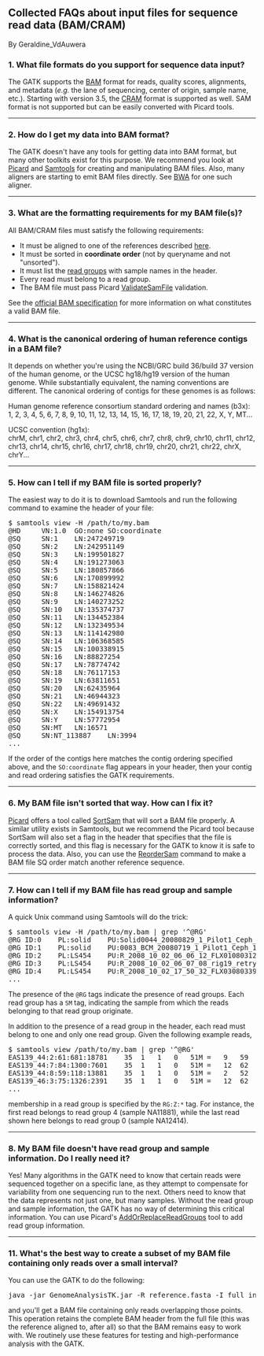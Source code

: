 ## Collected FAQs about input files for sequence read data (BAM/CRAM)

By Geraldine_VdAuwera

<h3>1. What file formats do you support for sequence data input?</h3>

<p>The GATK supports the <a rel="nofollow" href="http://samtools.github.io/hts-specs/">BAM</a> format for reads, quality scores, alignments, and metadata (<em>e.g.</em> the lane of sequencing, center of origin, sample name, etc.). Starting with version 3.5, the <a rel="nofollow" href="http://samtools.github.io/hts-specs/">CRAM</a> format is supported as well. SAM format is not supported but can be easily converted with Picard tools.</p>

<hr></hr><h3>2. How do I get my data into BAM format?</h3>

<p>The GATK doesn't have any tools for getting data into BAM format, but many other toolkits exist for this purpose. We recommend you look at <a rel="nofollow" href="http://broadinstitute.github.io/picard/">Picard</a> and <a rel="nofollow" href="http://samtools.sourceforge.net/">Samtools</a> for creating and manipulating BAM files. Also, many aligners are starting to emit BAM files directly. See <a rel="nofollow" href="http://bio-bwa.sourceforge.net/bwa.shtml">BWA</a> for one such aligner.</p>

<hr></hr><h3>3. What are the formatting requirements for my BAM file(s)?</h3>

<p>All BAM/CRAM files must satisfy the following requirements:</p>

<ul><li>It must be aligned to one of the references described <a rel="nofollow" href="http://www.broadinstitute.org/gatk/guide/article?id=1204">here</a>.</li>
<li>It must be sorted in <strong>coordinate order</strong> (not by queryname and not "unsorted").</li>
<li>It must list the <a rel="nofollow" href="http://www.broadinstitute.org/gatk/guide/article?id=6472">read groups</a> with sample names in the header.</li>
<li>Every read must belong to a read group.</li>
<li>The BAM file must pass Picard <a rel="nofollow" href="https://broadinstitute.github.io/picard/command-line-overview.html#ValidateSamFile">ValidateSamFile</a> validation.</li>
</ul><p>See the <a rel="nofollow" href="http://samtools.github.io/hts-specs/">official BAM specification</a> for more information on what constitutes a valid BAM file.</p>

<hr></hr><h3>4. What is the canonical ordering of human reference contigs in a BAM file?</h3>

<p>It depends on whether you're using the NCBI/GRC build 36/build 37 version of the human genome, or the UCSC hg18/hg19 version of the human genome.  While substantially equivalent, the naming conventions are different.  The canonical ordering of contigs for these genomes is as follows:</p>

<p>Human genome reference consortium standard ordering and names (b3x):<br>
1, 2, 3, 4, 5, 6, 7, 8, 9, 10, 11, 12, 13, 14, 15, 16, 17, 18, 19, 20, 21, 22, X, Y, MT...</p>

<p>UCSC convention (hg1x):<br>
chrM, chr1, chr2, chr3, chr4, chr5, chr6, chr7, chr8, chr9, chr10, chr11, chr12, chr13, chr14, chr15, chr16, chr17, chr18, chr19, chr20, chr21, chr22, chrX, chrY...</p>

<hr></hr><h3>5. How can I tell if my BAM file is sorted properly?</h3>

<p>The easiest way to do it is to download Samtools and run the following command to examine the header of your file:</p>

<pre class="code codeBlock" spellcheck="false">$ samtools view -H /path/to/my.bam
@HD     VN:1.0  GO:none SO:coordinate
@SQ     SN:1    LN:247249719
@SQ     SN:2    LN:242951149
@SQ     SN:3    LN:199501827
@SQ     SN:4    LN:191273063
@SQ     SN:5    LN:180857866
@SQ     SN:6    LN:170899992
@SQ     SN:7    LN:158821424
@SQ     SN:8    LN:146274826
@SQ     SN:9    LN:140273252
@SQ     SN:10   LN:135374737
@SQ     SN:11   LN:134452384
@SQ     SN:12   LN:132349534
@SQ     SN:13   LN:114142980
@SQ     SN:14   LN:106368585
@SQ     SN:15   LN:100338915
@SQ     SN:16   LN:88827254
@SQ     SN:17   LN:78774742
@SQ     SN:18   LN:76117153
@SQ     SN:19   LN:63811651
@SQ     SN:20   LN:62435964
@SQ     SN:21   LN:46944323
@SQ     SN:22   LN:49691432
@SQ     SN:X    LN:154913754
@SQ     SN:Y    LN:57772954
@SQ     SN:MT   LN:16571
@SQ     SN:NT_113887    LN:3994
...
</pre>

<p>If the order of the contigs here matches the contig ordering specified above, and the <code class="code codeInline" spellcheck="false">SO:coordinate</code> flag appears in your header, then your contig and read ordering satisfies the GATK requirements.</p>

<hr></hr><h3>6. My BAM file isn't sorted that way.  How can I fix it?</h3>

<p><a rel="nofollow" href="http://picard.sourceforge.net/">Picard</a> offers a tool called <a rel="nofollow" href="http://picard.sourceforge.net/command-line-overview.shtml#SortSam">SortSam</a>  that will sort a BAM file properly. A similar utility exists in Samtools, but we recommend the Picard tool because SortSam will also set a flag in the header that specifies that the file is correctly sorted, and this flag is necessary for the GATK to know it is safe to process the data.  Also, you can use the <a rel="nofollow" href="http://picard.sourceforge.net/command-line-overview.shtml">ReorderSam</a> command to make a BAM file SQ order match another reference sequence.</p>

<hr></hr><h3>7. How can I tell if my BAM file has read group and sample information?</h3>

<p>A quick Unix command using Samtools will do the trick:</p>

<pre class="code codeBlock" spellcheck="false">$ samtools view -H /path/to/my.bam | grep '^@RG'
@RG ID:0    PL:solid    PU:Solid0044_20080829_1_Pilot1_Ceph_12414_B_lib_1_2Kb_MP_Pilot1_Ceph_12414_B_lib_1_2Kb_MP   LB:Lib1 PI:2750 DT:2008-08-28T20:00:00-0400 SM:NA12414  CN:bcm
@RG ID:1    PL:solid    PU:0083_BCM_20080719_1_Pilot1_Ceph_12414_B_lib_1_2Kb_MP_Pilot1_Ceph_12414_B_lib_1_2Kb_MP    LB:Lib1 PI:2750 DT:2008-07-18T20:00:00-0400 SM:NA12414  CN:bcm
@RG ID:2    PL:LS454    PU:R_2008_10_02_06_06_12_FLX01080312_retry  LB:HL#01_NA11881    PI:0    SM:NA11881  CN:454MSC
@RG ID:3    PL:LS454    PU:R_2008_10_02_06_07_08_rig19_retry    LB:HL#01_NA11881    PI:0    SM:NA11881  CN:454MSC
@RG ID:4    PL:LS454    PU:R_2008_10_02_17_50_32_FLX03080339_retry  LB:HL#01_NA11881    PI:0    SM:NA11881  CN:454MSC
...
</pre>

<p>The presence of the <code class="code codeInline" spellcheck="false">@RG</code> tags indicate the presence of read groups.  Each read group has a <code class="code codeInline" spellcheck="false">SM</code> tag, indicating the sample from which the reads belonging to that read group originate.</p>

<p>In addition to the presence of a read group in the header, each read must belong to one and only one read group.  Given the following example reads,</p>

<pre class="code codeBlock" spellcheck="false">$ samtools view /path/to/my.bam | grep '^@RG'
EAS139_44:2:61:681:18781    35  1   1   0   51M =   9   59  TAACCCTAACCCTAACCCTAACCCTAACCCTAACCCTAACCCTAACCCTAA B&lt;&gt;;==?=?&lt;==?=?=&gt;&gt;?&gt;&gt;&lt;=&lt;?=?8&lt;=?&gt;?&lt;:=?&gt;?&lt;==?=&gt;:;&lt;?:= RG:Z:4  MF:i:18 Aq:i:0  NM:i:0  UQ:i:0  H0:i:85 H1:i:31
EAS139_44:7:84:1300:7601    35  1   1   0   51M =   12  62  TAACCCTAAGCCTAACCCTAACCCTAACCCTAACCCTAACCCTAACCCTAA G&lt;&gt;;==?=?&amp;=&gt;?=?&lt;==?&gt;?&lt;&gt;&gt;?=?&lt;==?&gt;?&lt;==?&gt;?1==@&gt;?;&lt;=&gt;&lt;; RG:Z:3  MF:i:18 Aq:i:0  NM:i:1  UQ:i:5  H0:i:0  H1:i:85
EAS139_44:8:59:118:13881    35  1   1   0   51M =   2   52  TAACCCTAACCCTAACCCTAACCCTAACCCTAACCCTAACCCTAACCCTAA @&lt;&gt;;&lt;=?=?==&gt;?&gt;?&lt;==?=&gt;&lt;=&gt;?-?;=&gt;?:&gt;&lt;==?7?;&lt;&gt;?5?&lt;&lt;=&gt;:; RG:Z:1  MF:i:18 Aq:i:0  NM:i:0  UQ:i:0  H0:i:85 H1:i:31
EAS139_46:3:75:1326:2391    35  1   1   0   51M =   12  62  TAACCCTAACCCTAACCCTAACCCTAACCCTAACCCTAACCCTAACCCTAA @&lt;&gt;==&gt;?&gt;@???B&gt;A&gt;?&gt;A?A&gt;??A?@&gt;?@A?@;??A&gt;@7&gt;?&gt;&gt;@:&gt;=@;@ RG:Z:0  MF:i:18 Aq:i:0  NM:i:0  UQ:i:0  H0:i:85 H1:i:31
...
</pre>

<p>membership in a read group is specified by the <code class="code codeInline" spellcheck="false">RG:Z:*</code> tag.  For instance, the first read belongs to read group 4 (sample NA11881), while the last read shown here belongs to read group 0 (sample NA12414).</p>

<hr></hr><h3>8. My BAM file doesn't have read group and sample information.  Do I really need it?</h3>

<p>Yes!  Many algorithms in the GATK need to know that certain reads were sequenced together on a specific lane, as they attempt to compensate for variability from one sequencing run to the next.  Others need to know that the data represents not just one, but many samples.  Without the read group and sample information, the GATK has no way of determining this critical information. You can use Picard's <a rel="nofollow" href="https://broadinstitute.github.io/picard/command-line-overview.html#AddOrReplaceReadGroups">AddOrReplaceReadGroups</a> tool to add read group information.</p>

<hr></hr><h3>11. What's the best way to create a subset of my BAM file containing only reads over a small interval?</h3>

<p>You can use the GATK to do the following:</p>

<pre class="code codeBlock" spellcheck="false">java -jar GenomeAnalysisTK.jar -R reference.fasta -I full_input.bam -T PrintReads -L chr1:10-20 -o subset_input.bam
</pre>

<p>and you'll get a BAM file containing only reads overlapping those points.  This operation retains the complete BAM header from the full file (this was the reference aligned to, after all) so that the BAM remains easy to work with.  We routinely use these features for testing and high-performance analysis with the GATK.</p>
